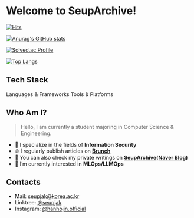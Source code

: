 # Welcome to SeupArchive!

[![Hits](https://hits.seeyoufarm.com/api/count/incr/badge.svg?url=https%3A%2F%2Fgithub.com%2FSeupInitial%2F&count_bg=%238793C0&title_bg=%23555555&icon=cliqz.svg&icon_color=%23E7E7E7&title=Visits&edge_flat=false)](https://hits.seeyoufarm.com)

[![Anurag's GitHub stats](https://github-readme-stats.vercel.app/api?username=SeupInitial&show_icons=true&theme=radical)](https://github.com/anuraghazra/github-readme-stats)

[![Solved.ac Profile](http://mazassumnida.wtf/api/v2/generate_badge?boj=seupjak)](https://solved.ac/seupjak/)

[![Top Langs](https://github-readme-stats.vercel.app/api/top-langs/?username=SeupInitial&layout=compact)](https://github.com/anuraghazra/github-readme-stats)

## Tech Stack
Languages & Frameworks
Tools & Platforms

## Who Am I?
> Hello, I am currently a student majoring in Computer Science & Engineering.
- 🎯 I specialize in the fields of **Information Security**
- 🌐 I regularly publish articles on **[Brunch](https://brunch.co.kr/@seupjak)**
- 📰 You can also check my private writings on **[SeupArchive(Naver Blog)](https://blog.naver.com/seupjak_)**
- 🌱 I’m currently interested in **MLOps/LLMOps**

## Contacts
- Mail: seupjak@korea.ac.kr
- Linktree: [@seupjak](https://linktr.ee/permafrost_)
- Instagram: [@hanhojin.official](https://www.instagram.com/hanhojin.official/)


